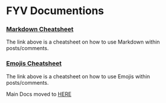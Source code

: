 # FYV Documentions

### [Markdown Cheatsheet](markdown/README.md)
The link above is a cheatsheet on how to use Markdown within posts/comments.

### [Emojis Cheatsheet](emoji/emoji-cheatsheet.md)
The link above is a cheatsheet on how to use Emojis within posts/comments.

Main Docs moved to [HERE](http://docs.felli.apiary.io/)
